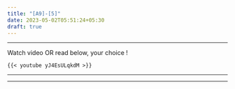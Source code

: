 ```yaml
---
title: "[A9]-[5]"
date: 2023-05-02T05:51:24+05:30
draft: true
---
```


---

Watch video OR read below, your choice !

```
{{< youtube yJ4EsULqkdM >}}
```

---

---
